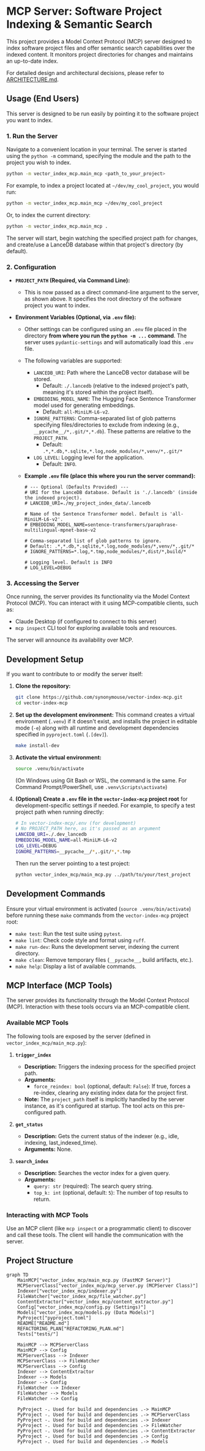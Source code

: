 # MCP Server: Software Project Indexing & Semantic Search

This project provides a Model Context Protocol (MCP) server designed to index software project files and offer semantic search capabilities over the indexed content. It monitors project directories for changes and maintains an up-to-date index.

For detailed design and architectural decisions, please refer to [ARCHITECTURE.md](ARCHITECTURE.md).

## Usage (End Users)

This server is designed to be run easily by pointing it to the software project you want to index.

### 1. Run the Server

Navigate to a convenient location in your terminal. The server is started using the `python -m` command, specifying the module and the path to the project you wish to index.

```bash
python -m vector_index_mcp.main_mcp <path_to_your_project>
```

For example, to index a project located at `~/dev/my_cool_project`, you would run:
```bash
python -m vector_index_mcp.main_mcp ~/dev/my_cool_project
```
Or, to index the current directory:
```bash
python -m vector_index_mcp.main_mcp .
```

The server will start, begin watching the specified project path for changes, and create/use a LanceDB database within that project's directory (by default).

### 2. Configuration

*   **`PROJECT_PATH` (Required, via Command Line):**
    *   This is now passed as a direct command-line argument to the server, as shown above. It specifies the root directory of the software project you want to index.

*   **Environment Variables (Optional, via `.env` file):**
    *   Other settings can be configured using an `.env` file placed in the directory **from where you run the `python -m ...` command**. The server uses `pydantic-settings` and will automatically load this `.env` file.
    *   The following variables are supported:
        *   `LANCEDB_URI`: Path where the LanceDB vector database will be stored.
            *   Default: `./.lancedb` (relative to the indexed project's path, meaning it's stored within the project itself).
        *   `EMBEDDING_MODEL_NAME`: The Hugging Face Sentence Transformer model used for generating embeddings.
            *   Default: `all-MiniLM-L6-v2`.
        *   `IGNORE_PATTERNS`: Comma-separated list of glob patterns specifying files/directories to exclude from indexing (e.g., `__pycache__/*,.git/*,*.db`). These patterns are relative to the `PROJECT_PATH`.
            *   Default: `.*,*.db,*.sqlite,*.log,node_modules/*,venv/*,.git/*`
        *   `LOG_LEVEL`: Logging level for the application.
            *   Default: `INFO`.

    *   **Example `.env` file (place this where you run the server command):**
        ```dotenv
        # --- Optional (Defaults Provided) ---
        # URI for the LanceDB database. Default is './.lancedb' (inside the indexed project).
        # LANCEDB_URI=./my_project_index_data/.lancedb

        # Name of the Sentence Transformer model. Default is 'all-MiniLM-L6-v2'.
        # EMBEDDING_MODEL_NAME=sentence-transformers/paraphrase-multilingual-mpnet-base-v2

        # Comma-separated list of glob patterns to ignore.
        # Default: .*,*.db,*.sqlite,*.log,node_modules/*,venv/*,.git/*
        # IGNORE_PATTERNS=*.log,*.tmp,node_modules/*,dist/*,build/*

        # Logging level. Default is INFO
        # LOG_LEVEL=DEBUG
        ```

### 3. Accessing the Server

Once running, the server provides its functionality via the Model Context Protocol (MCP). You can interact with it using MCP-compatible clients, such as:
*   Claude Desktop (if configured to connect to this server)
*   `mcp inspect` CLI tool for exploring available tools and resources.

The server will announce its availability over MCP.

## Development Setup

If you want to contribute to or modify the server itself:

1.  **Clone the repository:**
    ```bash
    git clone https://github.com/synonymouse/vector-index-mcp.git
    cd vector-index-mcp
    ```
2.  **Set up the development environment:**
    This command creates a virtual environment (`.venv`) if it doesn't exist, and installs the project in editable mode (`-e`) along with all runtime and development dependencies specified in `pyproject.toml` (`.[dev]`).
    ```bash
    make install-dev
    ```
3.  **Activate the virtual environment:**
    ```bash
    source .venv/bin/activate
    ```
    (On Windows using Git Bash or WSL, the command is the same. For Command Prompt/PowerShell, use `.venv\Scripts\activate`)

4.  **(Optional) Create a `.env` file in the `vector-index-mcp` project root** for development-specific settings if needed. For example, to specify a test project path when running directly:
    ```bash
    # In vector-index-mcp/.env (for development)
    # No PROJECT_PATH here, as it's passed as an argument
    LANCEDB_URI=./.dev_lancedb
    EMBEDDING_MODEL_NAME=all-MiniLM-L6-v2
    LOG_LEVEL=DEBUG
    IGNORE_PATTERNS=__pycache__/*,.git/*,*.tmp
    ```
    Then run the server pointing to a test project:
    ```bash
    python vector_index_mcp/main_mcp.py ../path/to/your/test_project
    ```

## Development Commands

Ensure your virtual environment is activated (`source .venv/bin/activate`) before running these `make` commands from the `vector-index-mcp` project root:

*   `make test`: Run the test suite using `pytest`.
*   `make lint`: Check code style and format using `ruff`.
*   `make run-dev`: Runs the development server, indexing the current directory.
*   `make clean`: Remove temporary files (`__pycache__`, build artifacts, etc.).
*   `make help`: Display a list of available commands.

## MCP Interface (MCP Tools)

The server provides its functionality through the Model Context Protocol (MCP). Interaction with these tools occurs via an MCP-compatible client.

### Available MCP Tools

The following tools are exposed by the server (defined in `vector_index_mcp/main_mcp.py`):

1.  **`trigger_index`**
    *   **Description:** Triggers the indexing process for the specified project path.
    *   **Arguments:**
        *   `force_reindex: bool` (optional, default: `False`): If true, forces a re-index, clearing any existing index data for the project first.
    *   **Note:** The `project_path` itself is implicitly handled by the server instance, as it's configured at startup. The tool acts on this pre-configured path.

2.  **`get_status`**
    *   **Description:** Gets the current status of the indexer (e.g., idle, indexing, last_indexed_time).
    *   **Arguments:** None.

3.  **`search_index`**
    *   **Description:** Searches the vector index for a given query.
    *   **Arguments:**
        *   `query: str` (required): The search query string.
        *   `top_k: int` (optional, default: `5`): The number of top results to return.

### Interacting with MCP Tools

Use an MCP client (like `mcp inspect` or a programmatic client) to discover and call these tools. The client will handle the communication with the server.

## Project Structure

```mermaid
graph TD
    MainMCP["vector_index_mcp/main_mcp.py (FastMCP Server)"]
    MCPServerClass["vector_index_mcp/mcp_server.py (MCPServer Class)"]
    Indexer["vector_index_mcp/indexer.py"]
    FileWatcher["vector_index_mcp/file_watcher.py"]
    ContentExtractor["vector_index_mcp/content_extractor.py"]
    Config["vector_index_mcp/config.py (Settings)"]
    Models["vector_index_mcp/models.py (Data Models)"]
    PyProject["pyproject.toml"]
    README["README.md"]
    REFACTORING_PLAN["REFACTORING_PLAN.md"]
    Tests["tests/"]

    MainMCP --> MCPServerClass
    MainMCP --> Config
    MCPServerClass --> Indexer
    MCPServerClass --> FileWatcher
    MCPServerClass --> Config
    Indexer --> ContentExtractor
    Indexer --> Models
    Indexer --> Config
    FileWatcher --> Indexer
    FileWatcher --> Models
    FileWatcher --> Config

    PyProject -. Used for build and dependencies .-> MainMCP
    PyProject -. Used for build and dependencies .-> MCPServerClass
    PyProject -. Used for build and dependencies .-> Indexer
    PyProject -. Used for build and dependencies .-> FileWatcher
    PyProject -. Used for build and dependencies .-> ContentExtractor
    PyProject -. Used for build and dependencies .-> Config
    PyProject -. Used for build and dependencies .-> Models
